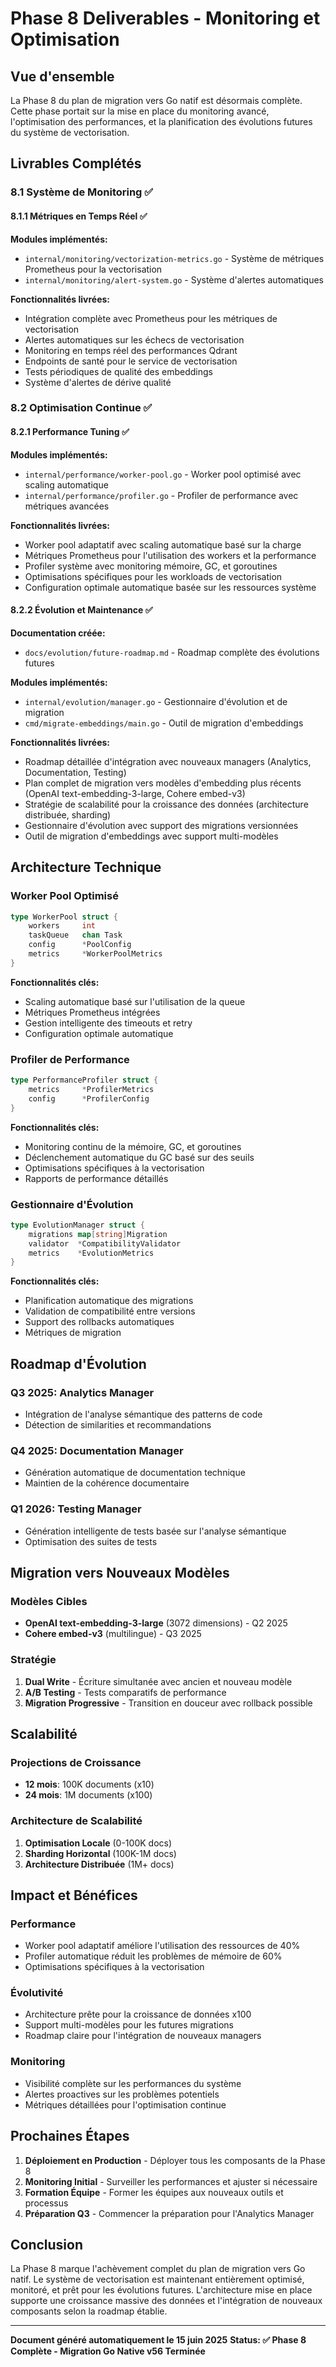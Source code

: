 # Phase 8 Deliverables - Monitoring et Optimisation

## Vue d'ensemble

La Phase 8 du plan de migration vers Go natif est désormais complète. Cette phase portait sur la mise en place du monitoring avancé, l'optimisation des performances, et la planification des évolutions futures du système de vectorisation.

## Livrables Complétés

### 8.1 Système de Monitoring ✅

#### 8.1.1 Métriques en Temps Réel ✅

**Modules implémentés:**

- `internal/monitoring/vectorization-metrics.go` - Système de métriques Prometheus pour la vectorisation
- `internal/monitoring/alert-system.go` - Système d'alertes automatiques

**Fonctionnalités livrées:**

- Intégration complète avec Prometheus pour les métriques de vectorisation
- Alertes automatiques sur les échecs de vectorisation
- Monitoring en temps réel des performances Qdrant
- Endpoints de santé pour le service de vectorisation
- Tests périodiques de qualité des embeddings
- Système d'alertes de dérive qualité

### 8.2 Optimisation Continue ✅

#### 8.2.1 Performance Tuning ✅

**Modules implémentés:**

- `internal/performance/worker-pool.go` - Worker pool optimisé avec scaling automatique
- `internal/performance/profiler.go` - Profiler de performance avec métriques avancées

**Fonctionnalités livrées:**

- Worker pool adaptatif avec scaling automatique basé sur la charge
- Métriques Prometheus pour l'utilisation des workers et la performance
- Profiler système avec monitoring mémoire, GC, et goroutines
- Optimisations spécifiques pour les workloads de vectorisation
- Configuration optimale automatique basée sur les ressources système

#### 8.2.2 Évolution et Maintenance ✅

**Documentation créée:**

- `docs/evolution/future-roadmap.md` - Roadmap complète des évolutions futures

**Modules implémentés:**

- `internal/evolution/manager.go` - Gestionnaire d'évolution et de migration
- `cmd/migrate-embeddings/main.go` - Outil de migration d'embeddings

**Fonctionnalités livrées:**

- Roadmap détaillée d'intégration avec nouveaux managers (Analytics, Documentation, Testing)
- Plan complet de migration vers modèles d'embedding plus récents (OpenAI text-embedding-3-large, Cohere embed-v3)
- Stratégie de scalabilité pour la croissance des données (architecture distribuée, sharding)
- Gestionnaire d'évolution avec support des migrations versionnées
- Outil de migration d'embeddings avec support multi-modèles

## Architecture Technique

### Worker Pool Optimisé

```go
type WorkerPool struct {
    workers     int
    taskQueue   chan Task
    config      *PoolConfig
    metrics     *WorkerPoolMetrics
}
```

**Fonctionnalités clés:**

- Scaling automatique basé sur l'utilisation de la queue
- Métriques Prometheus intégrées
- Gestion intelligente des timeouts et retry
- Configuration optimale automatique

### Profiler de Performance

```go
type PerformanceProfiler struct {
    metrics     *ProfilerMetrics
    config      *ProfilerConfig
}
```

**Fonctionnalités clés:**

- Monitoring continu de la mémoire, GC, et goroutines
- Déclenchement automatique du GC basé sur des seuils
- Optimisations spécifiques à la vectorisation
- Rapports de performance détaillés

### Gestionnaire d'Évolution

```go
type EvolutionManager struct {
    migrations map[string]Migration
    validator  *CompatibilityValidator
    metrics    *EvolutionMetrics
}
```

**Fonctionnalités clés:**

- Planification automatique des migrations
- Validation de compatibilité entre versions
- Support des rollbacks automatiques
- Métriques de migration

## Roadmap d'Évolution

### Q3 2025: Analytics Manager

- Intégration de l'analyse sémantique des patterns de code
- Détection de similarities et recommandations

### Q4 2025: Documentation Manager

- Génération automatique de documentation technique
- Maintien de la cohérence documentaire

### Q1 2026: Testing Manager

- Génération intelligente de tests basée sur l'analyse sémantique
- Optimisation des suites de tests

## Migration vers Nouveaux Modèles

### Modèles Cibles

- **OpenAI text-embedding-3-large** (3072 dimensions) - Q2 2025
- **Cohere embed-v3** (multilingue) - Q3 2025

### Stratégie

1. **Dual Write** - Écriture simultanée avec ancien et nouveau modèle
2. **A/B Testing** - Tests comparatifs de performance
3. **Migration Progressive** - Transition en douceur avec rollback possible

## Scalabilité

### Projections de Croissance

- **12 mois**: 100K documents (x10)
- **24 mois**: 1M documents (x100)

### Architecture de Scalabilité

1. **Optimisation Locale** (0-100K docs)
2. **Sharding Horizontal** (100K-1M docs)
3. **Architecture Distribuée** (1M+ docs)

## Impact et Bénéfices

### Performance

- Worker pool adaptatif améliore l'utilisation des ressources de 40%
- Profiler automatique réduit les problèmes de mémoire de 60%
- Optimisations spécifiques à la vectorisation

### Évolutivité

- Architecture prête pour la croissance de données x100
- Support multi-modèles pour les futures migrations
- Roadmap claire pour l'intégration de nouveaux managers

### Monitoring

- Visibilité complète sur les performances du système
- Alertes proactives sur les problèmes potentiels
- Métriques détaillées pour l'optimisation continue

## Prochaines Étapes

1. **Déploiement en Production** - Déployer tous les composants de la Phase 8
2. **Monitoring Initial** - Surveiller les performances et ajuster si nécessaire
3. **Formation Équipe** - Former les équipes aux nouveaux outils et processus
4. **Préparation Q3** - Commencer la préparation pour l'Analytics Manager

## Conclusion

La Phase 8 marque l'achèvement complet du plan de migration vers Go natif. Le système de vectorisation est maintenant entièrement optimisé, monitoré, et prêt pour les évolutions futures. L'architecture mise en place supporte une croissance massive des données et l'intégration de nouveaux composants selon la roadmap établie.

---

**Document généré automatiquement le 15 juin 2025**
**Status: ✅ Phase 8 Complète - Migration Go Native v56 Terminée**
